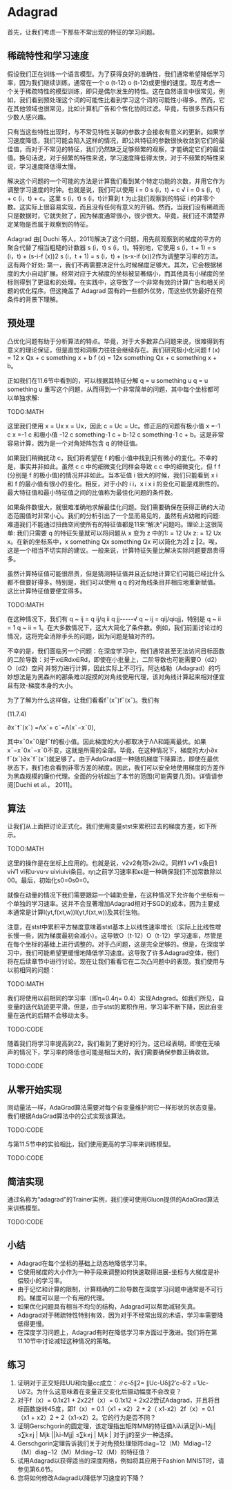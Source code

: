 

<!--
 * @version:
 * @Author:  StevenJokess https://github.com/StevenJokess
 * @Date: 2020-07-14 20:18:06
 * @LastEditors:  StevenJokess https://github.com/StevenJokess
 * @LastEditTime: 2020-07-14 20:35:04
 * @Description:
 * @TODO::
 * @Reference:http://preview.d2l.ai/d2l-en/master/chapter_optimization/adagrad.html
 * https://zh.d2l.ai/chapter_optimization/adagrad.html
-->

# Adagrad

首先，让我们考虑一下那些不常出现的特征的学习问题。

## 稀疏特性和学习速度

假设我们正在训练一个语言模型。为了获得良好的准确性，我们通常希望降低学习率，因为我们继续训练，通常在一个 o (t-12) o (t-12)或更慢的速度。现在考虑一个关于稀疏特性的模型训练，即只是偶尔发生的特性。这在自然语言中很常见，例如，我们看到预处理这个词的可能性比看到学习这个词的可能性小得多。然而，它在其他领域也很常见，比如计算机广告和个性化协同过滤。毕竟，有很多东西只有少数人感兴趣。

只有当这些特性出现时，与不常见特性关联的参数才会接收有意义的更新。如果学习速度降低，我们可能会陷入这样的情况，即公共特征的参数很快收敛到它们的最佳值，而对于不常见的特征，我们仍然缺乏足够频繁的观察，才能确定它们的最佳值。换句话说，对于频繁的特性来说，学习速度降低得太快，对于不频繁的特性来说，学习速度降低得太慢。

解决这个问题的一个可能的方法是计算我们看到某个特定功能的次数，并用它作为调整学习速度的时钟。也就是说，我们可以使用 i = 0 s (i，t) + c √ i = 0 s (i，t) + c (i，t) + c。这里 s (i，t) s (i，t)计算到 t 为止我们观察到的特征 i 的非零个数。这实际上很容易实现，而且没有任何有意义的开销。然而，当我们没有稀疏而只是数据时，它就失败了，因为梯度通常很小，很少很大。毕竟，我们还不清楚界定某物是否属于观察到的特征。

Adagrad 由[ Duchi 等人，2011]解决了这个问题，用先前观察到的梯度的平方的聚合代替了相当粗糙的计数器 s (i，t) s (i，t)。特别地，它使用 s (i，t + 1) = s (i，t) + (s-i-f (x))2 s (i，t + 1) = s (i，t) + (s-x-if (x))2作为调整学习率的方法。这有两个好处: 第一，我们不再需要决定什么时候梯度足够大。其次，它会根据梯度的大小自动扩展。经常对应于大梯度的坐标被显著缩小，而其他具有小梯度的坐标则得到了更温和的处理。在实践中，这导致了一个非常有效的计算广告和相关问题的优化程序。但这掩盖了 Adagrad 固有的一些额外优势，而这些优势最好在预条件的背景下理解。

## 预处理

凸优化问题有助于分析算法的特点。毕竟，对于大多数非凸问题来说，很难得到有意义的理论保证，但是直觉和洞察力往往会继续存在。我们研究极小化问题 f (x) = 12 x Qx + c something x + b f (x) = 12x something Qx + c something x + b。

正如我们在11.6节中看到的，可以根据其特征分解 q = u something u q = u something u 重写这个问题，从而得到一个非常简单的问题，其中每个坐标都可以单独求解:

TODO:MATH

这里我们使用 x = Ux x = Ux，因此 c = Uc = Uc。修正后的问题有极小值 x =-1 c x =-1 c 和极小值 -12 c something-1 c + b-12 c something-1 c + b。这是非常容易计算，因为是一个对角矩阵包含 q 的特征值。

如果我们稍微扰动 c，我们将希望在 f 的极小值中找到只有微小的变化。不幸的是，事实并非如此。虽然 c c 中的细微变化同样会导致 c c 中的细微变化，但 f f (分别是 f 的极小值)的情况并非如此。当本征值 i 很大的时候，我们只能看到 x i 和 f 的最小值有很小的变化。相反，对于小的 i i，x i x i 的变化可能是戏剧性的。最大特征值和最小特征值之间的比值称为最佳化问题的条件数。

如果条件数很大，就很难准确地求解最佳化问题。我们需要确保在获得正确的大动态范围值时非常小心。我们的分析引出了一个显而易见的，虽然有点幼稚的问题: 难道我们不能通过扭曲空间使所有的特征值都是11来“解决”问题吗。理论上这很简单: 我们只需要 q 的特征矢量就可以将问题从 x 变为 z 中的1: = 12 Ux z: = 12 Ux x。在新的坐标系中，x something Qx something Qx 可以简化为2‖ z ‖2。唉，这是一个相当不切实际的建议。一般来说，计算特征矢量比解决实际问题要昂贵得多。

虽然计算特征值可能很昂贵，但是猜测特征值并且近似地计算它们可能已经比什么都不做要好得多。特别是，我们可以使用 q q 的对角线条目并相应地重新赋值。这比计算特征值要便宜得多。

TODO:MATH

在这种情况下，我们有 q ~ ij = q ij/q ii q jj-----√ q ~ ij = qij/qiqjj，特别是 q ~ ii = 1 q ~ ii = 1。在大多数情况下，这大大简化了条件数。例如，我们前面讨论过的情况，这将完全消除手头的问题，因为问题是轴对齐的。

不幸的是，我们面临另一个问题：在深度学习中，我们通常甚至无法访问目标函数的二阶导数：对于x∈Rdx∈Rd，即使在小批量上，二阶导数也可能需要O（d2）O（d2）空间 并努力进行计算，因此实际上不可行。阿达格勒（Adagrad）的巧妙想法是为黑森州的那条难以捉摸的对角线使用代理，该对角线计算起来相对便宜且有效-梯度本身的大小。

为了了解为什么这样做，让我们看看f¯(x¯)f¯(x¯)。我们有

(11.7.4)

∂x¯f¯(x¯) =Λx¯+ c¯=Λ(x¯−x¯0),

其中x¯0x¯0是f¯f的极小值。因此梯度的大小都取决于ΛΛ和距离最优。如果x¯−x¯0x¯−x¯0不变，这就是所需的全部。毕竟，在这种情况下，梯度的大小∂x f¯(x¯)∂x¯f¯(x¯)就足够了。由于AdaGrad是一种随机梯度下降算法，即使在最优状态下，我们也会看到非零方差的梯度。因此，我们可以安全地使用梯度的方差作为黑森规模的廉价代理。全面的分析超出了本节的范围(可能需要几页)。详情请参阅[Duchi et al.， 2011]。

## 算法

让我们从上面把讨论正式化。我们使用变量stst来累积过去的梯度方差，如下所示。

TODO:MATH

这里的操作是在坐标上应用的。也就是说，v2v2有项v2ivi2。同样1 v√1 v条目1 vi√1 vi和u⋅vu⋅v uiviuivi条目。ηη之前学习速率和ϵϵ是一种确保我们不加常数除以00。最后，初始化s0=0s0=0。

就像在动量的情况下我们需要跟踪一个辅助变量，在这种情况下允许每个坐标有一个单独的学习速率。这并不会显著增加Adagrad相对于SGD的成本，因为主要成本通常是计算l(yt,f(xt,w))l(yt,f(xt,w))及其衍生物。

注意，在stst中累积平方梯度意味着stst基本上以线性速率增长（实际上比线性增长慢一些，因为梯度最初会减小）。这导致O（t-12）O（t-12）学习速率，尽管是在每个坐标的基础上进行调整的。对于凸问题，这是完全足够的。但是，在深度学习中，我们可能希望更缓慢地降低学习速度。这导致了许多Adagrad变体，我们将在后续章节中进行讨论。现在让我们看看它在二次凸问题中的表现。我们使用与以前相同的问题：

TODO:MATH

我们将使用以前相同的学习率（即η=0.4η= 0.4）实现Adagrad。如我们所见，自变量的迭代轨迹更平滑。但是，由于stst的累积作用，学习率不断下降，因此自变量在迭代的后期不会移动太多。

TODO:CODE

随着我们将学习率提高到22，我们看到了更好的行为。这已经表明，即使在无噪声的情况下，学习率的降低也可能是相当大的，我们需要确保参数正确收敛。

TODO:CODE

## 从零开始实现

同动量法一样，AdaGrad算法需要对每个自变量维护同它一样形状的状态变量。我们根据AdaGrad算法中的公式实现该算法。

TODO:CODE

与第11.5节中的实验相比，我们使用更高的学习率来训练模型。

TODO:CODE

## 简洁实现

通过名称为“adagrad”的Trainer实例，我们便可使用Gluon提供的AdaGrad算法来训练模型。

TODO:CODE

## 小结

* Adagrad在每个坐标的基础上动态地降低学习率。
* 它使用梯度的大小作为一种手段来调整如何快速取得进展-坐标与大梯度是补偿较小的学习率。
* 由于记忆和计算的限制，计算精确的二阶导数在深度学习问题中通常是不可行的。梯度可以是一个有用的代理。
* 如果优化问题具有相当不均匀的结构，Adagrad可以帮助减轻失真。
* Adagrad对于稀疏特性特别有效，因为对于不经常出现的术语，学习率需要降低得更慢。
* 在深度学习问题上，Adagrad有时在降低学习率方面过于激进。我们将在第11.10节中讨论减轻这种情况的策略。

## 练习

1. 证明对于正交矩阵UU和向量cc成立：∥c-δ∥2= ∥Uc-Uδ∥2′c-δ′2 =′Uc-Uδ′2。为什么这意味着在变量正交变化后摄动幅度不会改变？
1. 对于f（x）= 0.1x21 + 2x22f（x）= 0.1x12 + 2x22尝试Adagrad，并且将目标函数旋转45度，即f（x）= 0.1（x1 + x2）2 + 2（ x1-x2）2f（x）= 0.1（x1 + x2）2 + 2（x1-x2）2。它的行为是否不同？
1. 证明Gerschgorin的圆定理，该定理指出矩阵MM的特征值λiλi满足|λi-Mjj| ≤∑k≠j | Mjk ||λi-Mjj| ≤∑k≠j | Mjk | 对于jj的至少一种选择。
1. Gerschgorin定理告诉我们关于对角预处理矩阵diag−12（M）Mdiag−12（M）diag−12（M）Mdiag−12（M）的特征值？
1. 试用Adagrad以获得适当的深度网络，例如将其应用于Fashion MNIST时，请参见第6.6节。
1. 您将如何修改Adagrad以降低学习速度的下降？
